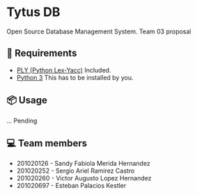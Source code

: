 # Tytus DB
Open Source Database Management System. Team 03 proposal

## :hammer: Requirements
* [PLY (Python Lex-Yacc)](https://www.dabeaz.com/ply/) Included.
* [Python 3](https://www.python.org/downloads/) This has to be installed by you.

## :package: Usage
 ... Pending

## :computer: Team members
* 201020126 - Sandy Fabiola Merida Hernandez
* 201020252 - Sergio Ariel Ramirez Castro
* 201020260 - Victor Augusto Lopez Hernandez
* 201020697 - Esteban Palacios Kestler
